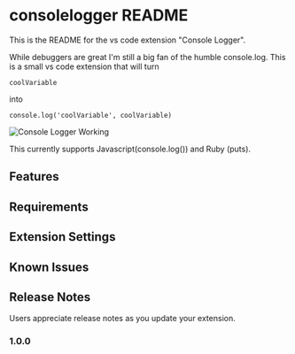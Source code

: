# consolelogger README

This is the README for the vs code extension "Console Logger". 

While debuggers are great I'm still a big fan of the humble console.log. This is a small vs code extension that will turn

```
coolVariable
```
into
```
console.log('coolVariable', coolVariable)
```

![Console Logger Working](https://dzwonsemrish7.cloudfront.net/items/3w3Z152w0s2c2O1n1Q2I/Screen%20Recording%202018-04-13%20at%2004.32%20pm.gif)

This currently supports Javascript(console.log()) and Ruby (puts). 
## Features



## Requirements



## Extension Settings


## Known Issues



## Release Notes

Users appreciate release notes as you update your extension.

### 1.0.0
